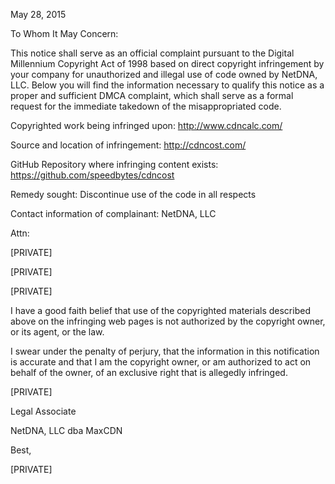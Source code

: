 May 28, 2015

To Whom It May Concern:

This notice shall serve as an official complaint pursuant to the Digital
Millennium Copyright Act of 1998 based on direct copyright infringement by
your company for unauthorized and illegal use of code owned by NetDNA, LLC.
Below you will find the information necessary to qualify this notice as a
proper and sufficient DMCA complaint, which shall serve as a formal request
for the immediate takedown of the misappropriated code.

Copyrighted work being infringed upon:
http://www.cdncalc.com/

Source and location of infringement:
http://cdncost.com/

GitHub Repository where infringing content exists:
https://github.com/speedbytes/cdncost

Remedy sought:
Discontinue use of the code in all respects

Contact information of complainant: NetDNA, LLC

Attn: 

[PRIVATE]

[PRIVATE]

[PRIVATE]

I have a good faith belief that use of the copyrighted materials described
above on the infringing web pages is not authorized by the copyright owner,
or its agent, or the law.

I swear under the penalty of perjury, that the information in this
notification is accurate and that I am the copyright owner, or am
authorized to act on behalf of the owner, of an exclusive right that is
allegedly infringed.

[PRIVATE]

Legal Associate

NetDNA, LLC dba MaxCDN

Best,

[PRIVATE]
